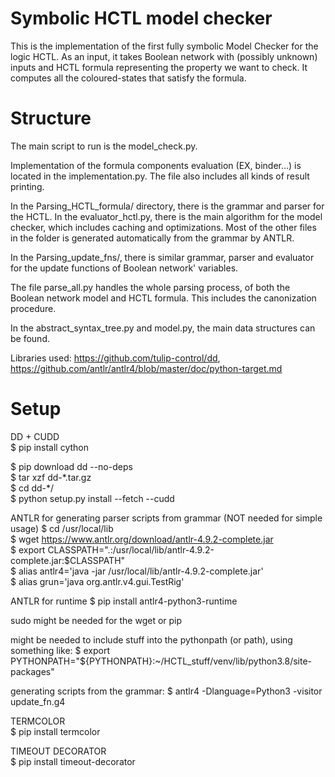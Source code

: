 # Symbolic HCTL model checker

This is the implementation of the first fully symbolic Model Checker for the logic HCTL.
As an input, it takes Boolean network with (possibly unknown) inputs and HCTL formula representing the property we want to check.
It computes all the coloured-states that satisfy the formula.

# Structure

The main script to run is the model_check.py.

Implementation of the formula components evaluation (EX, binder...) is located in the implementation.py. 
The file also includes all kinds of result printing.

In the Parsing_HCTL_formula/ directory, there is the grammar and parser for the HCTL. 
In the evaluator_hctl.py, there is the main algorithm for the model checker, which includes caching and optimizations.
Most of the other files in the folder is generated automatically from the grammar by ANTLR.

In the Parsing_update_fns/, there is similar grammar, parser and evaluator for the update functions of Boolean network' variables.

The file parse_all.py handles the whole parsing process, of both the Boolean network model and HCTL formula.
This includes the canonization procedure.

In the abstract_syntax_tree.py and model.py, the main data structures can be found.

Libraries used: https://github.com/tulip-control/dd, https://github.com/antlr/antlr4/blob/master/doc/python-target.md

# Setup

DD + CUDD  
$ pip install cython

$ pip download dd --no-deps  
$ tar xzf dd-\*.tar.gz  
$ cd dd-\*/  
$ python setup.py install --fetch --cudd  


ANTLR for generating parser scripts from grammar (NOT needed for simple usage)
$ cd /usr/local/lib  
$ wget https://www.antlr.org/download/antlr-4.9.2-complete.jar  
$ export CLASSPATH=".:/usr/local/lib/antlr-4.9.2-complete.jar:$CLASSPATH"  
$ alias antlr4='java -jar /usr/local/lib/antlr-4.9.2-complete.jar'  
$ alias grun='java org.antlr.v4.gui.TestRig'  

ANTLR for runtime
$ pip install antlr4-python3-runtime

sudo might be needed for the wget or pip

might be needed to include stuff into the pythonpath (or path), using something like: $ export PYTHONPATH="${PYTHONPATH}:~/HCTL_stuff/venv/lib/python3.8/site-packages"

generating scripts from the grammar: $ antlr4 -Dlanguage=Python3 -visitor update_fn.g4  


TERMCOLOR  
$ pip install termcolor  


TIMEOUT DECORATOR  
$ pip install timeout-decorator
